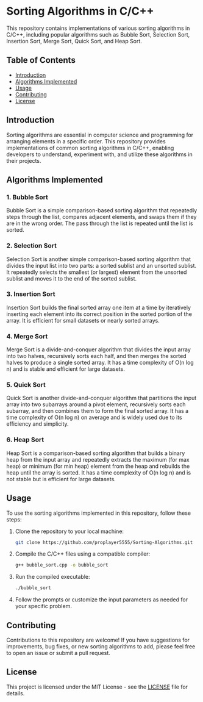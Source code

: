 # Sorting Algorithms in C/C++

This repository contains implementations of various sorting algorithms in C/C++, including popular algorithms such as Bubble Sort, Selection Sort, Insertion Sort, Merge Sort, Quick Sort, and Heap Sort.

## Table of Contents

- [Introduction](#introduction)
- [Algorithms Implemented](#algorithms-implemented)
- [Usage](#usage)
- [Contributing](#contributing)
- [License](#license)

## Introduction

Sorting algorithms are essential in computer science and programming for arranging elements in a specific order. This repository provides implementations of common sorting algorithms in C/C++, enabling developers to understand, experiment with, and utilize these algorithms in their projects.

## Algorithms Implemented

### 1. Bubble Sort

Bubble Sort is a simple comparison-based sorting algorithm that repeatedly steps through the list, compares adjacent elements, and swaps them if they are in the wrong order. The pass through the list is repeated until the list is sorted.

### 2. Selection Sort

Selection Sort is another simple comparison-based sorting algorithm that divides the input list into two parts: a sorted sublist and an unsorted sublist. It repeatedly selects the smallest (or largest) element from the unsorted sublist and moves it to the end of the sorted sublist.

### 3. Insertion Sort

Insertion Sort builds the final sorted array one item at a time by iteratively inserting each element into its correct position in the sorted portion of the array. It is efficient for small datasets or nearly sorted arrays.

### 4. Merge Sort

Merge Sort is a divide-and-conquer algorithm that divides the input array into two halves, recursively sorts each half, and then merges the sorted halves to produce a single sorted array. It has a time complexity of O(n log n) and is stable and efficient for large datasets.

### 5. Quick Sort

Quick Sort is another divide-and-conquer algorithm that partitions the input array into two subarrays around a pivot element, recursively sorts each subarray, and then combines them to form the final sorted array. It has a time complexity of O(n log n) on average and is widely used due to its efficiency and simplicity.

### 6. Heap Sort

Heap Sort is a comparison-based sorting algorithm that builds a binary heap from the input array and repeatedly extracts the maximum (for max heap) or minimum (for min heap) element from the heap and rebuilds the heap until the array is sorted. It has a time complexity of O(n log n) and is not stable but is efficient for large datasets.

## Usage

To use the sorting algorithms implemented in this repository, follow these steps:

1. Clone the repository to your local machine:

    ```bash
    git clone https://github.com/proplayer5555/Sorting-Algorithms.git
    ```

2. Compile the C/C++ files using a compatible compiler:

    ```bash
    g++ bubble_sort.cpp -o bubble_sort
    ```

3. Run the compiled executable:

    ```bash
    ./bubble_sort
    ```

4. Follow the prompts or customize the input parameters as needed for your specific problem.

## Contributing

Contributions to this repository are welcome! If you have suggestions for improvements, bug fixes, or new sorting algorithms to add, please feel free to open an issue or submit a pull request.

## License

This project is licensed under the MIT License - see the [LICENSE](LICENSE) file for details.
